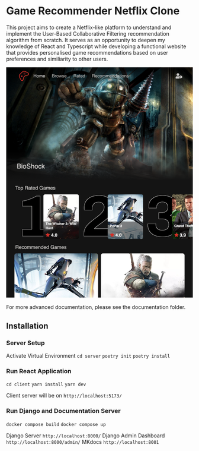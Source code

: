 # Game Recommender Netflix Clone

This project aims to create a Netflix-like platform to understand and implement the User-Based Collaborative Filtering
recommendation algorithm from scratch. It serves as an opportunity to deepen my knowledge of
React and Typescript while developing a functional website that provides personalised game
recommendations based on user preferences and similiarity to other users.

![Project Screenshot](documentation/docs/images/projectSS.png)

For more advanced documentation, please see the documentation folder.

## Installation

### Server Setup

Activate Virtual Environment
`cd server`
`poetry init`
`poetry install`

### Run React Application

`cd client`
`yarn install`
`yarn dev`

Client server will be on
`http://localhost:5173/`

### Run Django and Documentation Server

`docker compose build`
`docker compose up`

Django Server
`http://localhost:8000/`
Django Admin Dashboard
`http://localhost:8000/admin/`
MKdocs
`http://localhost:8001`
